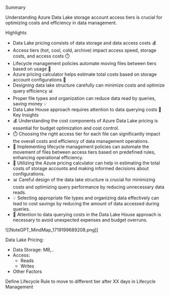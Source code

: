 Summary

Understanding Azure Data Lake storage account access tiers is crucial for optimizing costs and efficiency in data management.

Highlights
- Data Lake pricing consists of data storage and data access costs 💰
- Access tiers (hot, cool, cold, archive) impact access speed, storage costs, and access costs ⏱️
- Lifecycle management policies automate moving files between tiers based on usage 🔄
- Azure pricing calculator helps estimate total costs based on storage account configurations 🧮
- Designing data lake structure carefully can minimize costs and optimize query efficiency 📊
- Proper file types and organization can reduce data read by queries, saving money 💡
- Data Lake House approach requires attention to data querying costs 💸
Key Insights
- 💰 Understanding the cost components of Azure Data Lake pricing is essential for budget optimization and cost control.
- ⏱️ Choosing the right access tier for each file can significantly impact the overall costs and efficiency of data management operations.
- 🔄 Implementing lifecycle management policies can automate the movement of files between access tiers based on predefined rules, enhancing operational efficiency.
- 🧮 Utilizing the Azure pricing calculator can help in estimating the total costs of storage accounts and making informed decisions about configurations.
- 📊 Careful design of the data lake structure is crucial for minimizing costs and optimizing query performance by reducing unnecessary data reads.
- 💡 Selecting appropriate file types and organizing data effectively can lead to cost savings by reducing the amount of data accessed during queries.
- 💸 Attention to data querying costs in the Data Lake House approach is necessary to avoid unexpected expenses and budget overruns.

![[NoteGPT_MindMap_1719199689208.png]]

Data Lake Pricing:
- Data Storage: MB,..
- Access:
	-  Reads
	- Writes
- Other Factors

Define Lifecycle Rule to move to different tier after XX days in Lifecycle Management